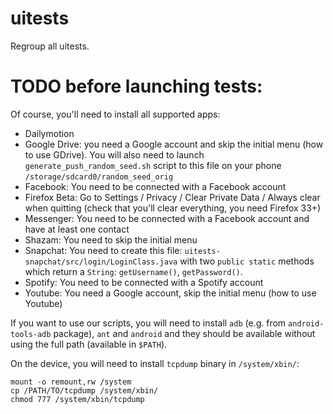 uitests
=======

Regroup all uitests.

TODO before launching tests:
============================

Of course, you'll need to install all supported apps:

* Dailymotion
* Google Drive: you need a Google account and skip the initial menu (how to use GDrive). You will also need to launch `generate_push_random_seed.sh` script to this file on your phone `/storage/sdcard0/random_seed_orig`
* Facebook: You need to be connected with a Facebook account
* Firefox Beta: Go to Settings / Privacy / Clear Private Data / Always clear when quitting (check that you'll clear everything, you need Firefox 33+)
* Messenger: You need to be connected with a Facebook account and have at least one contact
* Shazam: You need to skip the initial menu
* Snapchat: You need to create this file: `uitests-snapchat/src/login/LoginClass.java` with two `public static` methods which return a `String`: `getUsername()`, `getPassword()`.
* Spotify: You need to be connected with a Spotify account
* Youtube: You need a Google account, skip the initial menu (how to use Youtube)

If you want to use our scripts, you will need to install `adb` (e.g. from `android-tools-adb` package), `ant` and `android` and they should be available without using the full path (available in `$PATH`).

On the device, you will need to install `tcpdump` binary in `/system/xbin/`:

    mount -o remount,rw /system
    cp /PATH/TO/tcpdump /system/xbin/
    chmod 777 /system/xbin/tcpdump
